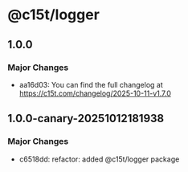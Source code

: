 # @c15t/logger

## 1.0.0

### Major Changes

- aa16d03: You can find the full changelog at https://c15t.com/changelog/2025-10-11-v1.7.0

## 1.0.0-canary-20251012181938

### Major Changes

- c6518dd: refactor: added @c15t/logger package
